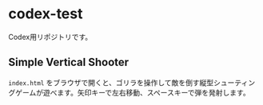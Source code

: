 # codex-test
Codex用リポジトリです。

## Simple Vertical Shooter

`index.html` をブラウザで開くと、ゴリラを操作して敵を倒す縦型シューティングゲームが遊べます。矢印キーで左右移動、スペースキーで弾を発射します。
